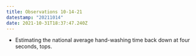 ```yaml
---
title: Observations 10-14-21
datestamp: "20211014"
date: 2021-10-31T18:37:47.240Z
---
```

- Estimating the national average hand-washing time back down at four seconds, tops.